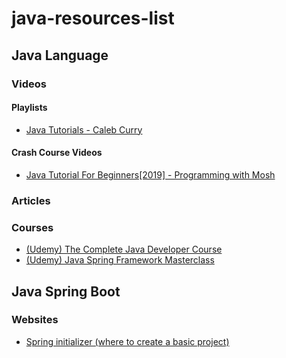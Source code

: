 # java-resources-list

## Java Language

### Videos
#### Playlists
- [Java Tutorials - Caleb Curry](https://www.youtube.com/playlist?list=PL_c9BZzLwBRKIMP_xNTJxi9lIgQhE51rF)

#### Crash Course Videos
- [Java Tutorial For Beginners[2019] - Programming with Mosh](https://youtu.be/eIrMbAQSU34)

### Articles

### Courses
- [(Udemy) The Complete Java Developer Course](https://www.udemy.com/course/java-the-complete-java-developer-course/)
- [(Udemy) Java Spring Framework Masterclass](https://www.udemy.com/course/java-spring-framework-masterclass/)

## Java Spring Boot

### Websites
- [Spring initializer (where to create a basic project)](https://start.spring.io/)
